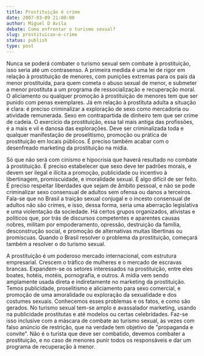 ```yaml
---
title: Prostituição é crime
date: 2007-03-09 21:00:00
author: Miguel D Avila
debate: Como enfrentar o turismo sexual?
slug: prostituicao-e-crime
status: publish 
type: post
---
```


Nunca se poderá combater o turismo sexual sem combate à prostituição, isso seria até um contrasenso. A primeira medida é uma lei de rigor em relação à prostituição de menores, com punições extremas para os país da menor prostituída, para quem cometa o abuso sexual de menor, e submeter a menor prostituta a um programa de ressocialização e recuperação moral. O aliciamento ou qualquer promoção à prostituição de menores tem que ser punido com penas exemplares. Já em relação à prostituta adulta a situação é clara: é preciso criminalizar a exploração de sexo como mercadoria ou atividade remunerada. Sexo em contrapartida de dinheiro tem que ser crime de cadeia. O exercício da prostituição, essa tal mais antiga das profissões, é a mais e vil e danosa das explorações. Deve ser criminalizada toda e qualquer manifestação de proselitismo, promoção ou prática de prostituição em locais públicos. É preciso também acabar com o desenfreado marketing da prostituição na mídia.  

  

Só que não será com cinismo e hipocrisia que haverá resultado no combate à prostituição. É preciso estabelecer que sexo deve ter padrões morais, e devem ser ilegal e ilícita a promoção, publicidade ou incentivo à libertinagem, promiscuidade, e imoralidade sexual. É algo difícil de ser feito. É preciso respeitar liberdades que sejam de âmbito pessoal, e não se pode criminalizar sexo consensual de adultos sem ofensa ou danos a terceiros. Fala-se que no Brasil a traição sexual conjugal e o incesto consensual de adultos não são crimes, e isso, dessa forma, seria uma aberração legislativa e uma violentação da sociedade. Há certos grupos organizados, ativistas e políticos que, por trás de discursos competentes e aparentes causas nobres, militam por empoderamento, opressão, destruição da família, desconstrução social, e promoção de alternativas muitas libertinas ou promíscuas. Quando o Brasil resolver o problema da prostituição, começará também a resolver o do turismo sexual.  

  

A prostituição é um poderoso mercado internacional, com estrutura empresarial. Crescem o tráfico de mulheres e o mercado de escravas brancas. Expandem-se os setores interessados na prostituição, entre eles boates, hotéis, motéis, pornografia, e outros. A mídia vem sendo amplamente usada direta e indiretamente no marketing da prostituição. Temos publicidade, proselitismo e aliciamento para sexo comercial, e promoção de uma amoralidade ou exploração da sexualidade e dos costumes sexuais. Conhecemos esses problemas e os fatos, e como são gerados. No turismo sexual tem-se amplo e avassalador marketing, usando na publicidade prostitutas e até modelos ou certas celebridades. Faz-se isso inclusive com a máscara de combate ao turismo sexual, às vezes com falso anúncio de restrição, que na verdade tem objetivo de "propaganda e convite". Não é o turista que deve ser combatido, devemos combater a prostituição, e no caso de menores punir todos os responsáveis e dar um programa de recuperação à menor.
